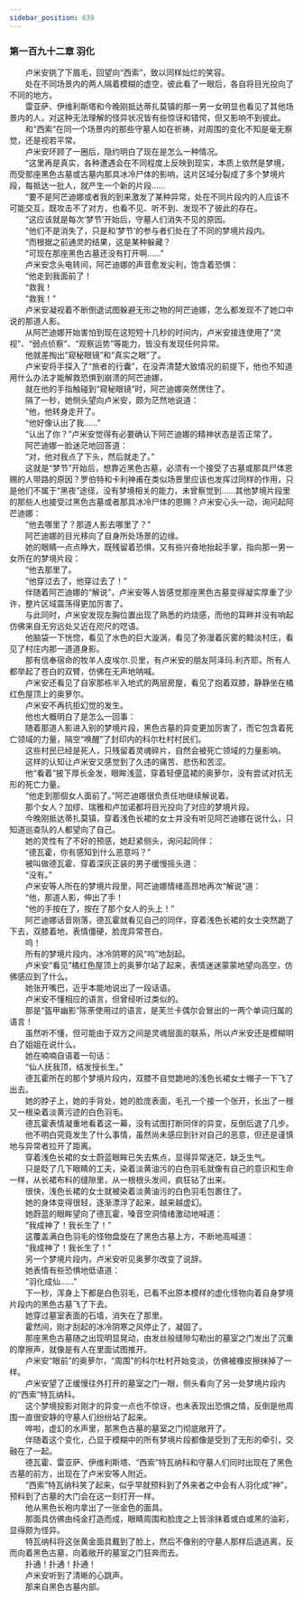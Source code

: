 ```yaml
---
sidebar_position: 639
---
```

### 第一百九十二章 羽化  


　　卢米安挑了下眉毛，回望向“西索”，致以同样灿烂的笑容。  
　　处在不同场景内的两人隔着模糊的虚空，彼此看了一眼后，各自将目光投向了不同的地方。  
　　雷亚萨、伊维利斯塔和今晚刚抵达蒂扎莫镇的那一男一女明显也看见了其他场景内的人，对这种无法理解的怪异状况皆有些惊讶和错愕，但又影响不到彼此。  
　　和“西索”在同一个场景内的那些守墓人如在祈祷，对周围的变化不知是毫无察觉，还是视若平常。  
　　卢米安环顾了一圈后，隐约明白了现在是怎么一种情况。  
　　“这里再是真实，各种遭遇会在不同程度上反映到现实，本质上依然是梦境，而受那座黑色古墓或古墓内那具冰冷尸体的影响，这片区域分裂成了多个梦境片段，每抵达一批人，就产生一个新的片段……  
　　“要不是阿芒迪娜或者我的到来激发了某种异常，处在不同片段内的人应该不可能交互，既攻击不了对方，也看不见、听不到、发现不了彼此的存在。  
　　“这应该就是每次‘梦节’开始后，守墓人们消失不见的原因。  
　　“他们不是消失了，只是和‘梦节’的参与者们处在了不同的梦境片段内。  
　　“而根据之前通灵的结果，这是某种躲藏？  
　　“可现在那座黑色古墓还没有打开啊……”  
　　卢米安念头电转间，阿芒迪娜的声音愈发尖利，饱含着恐惧：  
　　“他走到我面前了！  
　　“救我！  
　　“救我！”  
　　卢米安凝视着不断倒退试图躲避无形之物的阿芒迪娜，怎么都发现不了她口中说的那道人影。  
　　从阿芒迪娜开始害怕到现在这短短十几秒的时间内，卢米安接连使用了“灵视”、“弱点侦察”、“观察运势”等能力，皆没有发现任何异常。  
　　他就差掏出“窥秘眼镜”和“真实之眼”了。  
　　卢米安将手探入了“旅者的行囊”，在没弄清楚大致情况的前提下，他也不知道用什么办法才能解救恐惧到崩溃的阿芒迪娜，  
　　就在他的手指触碰到“窥秘眼镜”时，阿芒迪娜突然愣住了。  
　　隔了一秒，她侧头望向卢米安，颇为茫然地说道：  
　　“他，他转身走开了。  
　　“他好像认出了我……”  
　　“认出了你？”卢米安觉得有必要确认下阿芒迪娜的精神状态是否正常了。  
　　阿芒迪娜一脸迷茫地回答道：  
　　“对，他对我点了下头，然后就走了。”  
　　这就是“梦节”开始后，想靠近黑色古墓，必须有一个接受了古墓或那具尸体恩赐的人带路的原因？罗伯特和卡利神甫在类似场景里应该也发挥过同样的作用，只是他们不属于“黑夜”途径，没有梦境相关的能力，未曾察觉到……其他梦境片段里的那些人也接受过黑色古墓或者那具冰冷尸体的恩赐？卢米安心头一动，询问起阿芒迪娜：  
　　“他去哪里了？那道人影去哪里了？”  
　　阿芒迪娜的目光移向了自身所处场景的边缘。  
　　她的眼睛一点点睁大，既残留着恐惧，又有些兴奋地抬起手掌，指向那一男一女所在的梦境片段：  
　　“他去那里了。  
　　“他穿过去了，他穿过去了！”  
　　伴随着阿芒迪娜的“解说”，卢米安等人皆感觉那座黑色古墓变得凝实厚重了少许，整片区域震荡得更加厉害了。  
　　与此同时，卢米安发现左胸位置出现了熟悉的灼烧感，而他的耳畔并没有响起仿佛来自无穷远处又近在咫尺的呓语。  
　　他脑袋一下恍惚，看见了水色的巨大漩涡，看见了弥漫着灰雾的黯淡村庄，看见了村庄内那一道道身影。  
　　那有信奉宿命的牧羊人皮埃尔.贝里，有卢米安的朋友阿泽玛.利齐耶，所有人都举起了苍白的双臂，仿佛在无声地呐喊。  
　　卢米安还看见了自家那栋半入地式的两层房屋，看见了抱着双膝，静静坐在橘红色屋顶上的奥萝尔。  
　　卢米安不再抗拒幻觉的发生。  
　　他也大概明白了是怎么一回事：  
　　随着那道人影进入别的梦境片段，黑色古墓的异变更加厉害了，而它包含着死亡领域的力量，隔空“唤醒”了封印内的科尔杜村村民们。  
　　这些村民已经是死人，只残留着灵魂碎片，自然会被死亡领域的力量影响。  
　　这样的认知让卢米安又感觉到了久违的痛苦、悲伤和苦涩。  
　　他“看着”披下厚长金发，眼眸浅蓝，穿着轻便蓝裙的奥萝尔，没有尝试对抗无形的死亡力量。  
　　“他走到那個女人面前了。”阿芒迪娜很负责任地继续解说着。  
　　那个女人？加缪、瑞雅和卢加诺都将目光投向了对应的梦境片段。  
　　今晚刚抵达蒂扎莫镇，穿着浅色长裙的女士并没有听见阿芒迪娜在说什么，只知道巡查队的人都望向了自己。  
　　她的灵性有了不好的预感，她赶紧侧头，询问起同伴：  
　　“德瓦霍，你有感知到什么恶意吗？”  
　　被叫做德瓦霍、穿着深灰正装的男子缓慢摇头道：  
　　“没有。”  
　　卢米安等人所在的梦境片段里，阿芒迪娜情绪高昂地再次“解说”道：  
　　“他，那道人影，伸出了手！  
　　“他的手按在了，按在了那个女人的头上！”  
　　阿芒迪娜话音刚落，德瓦霍就看见自己的同伴，穿着浅色长裙的女士突然跪了下去，双膝着地，表情僵硬，脸庞异常苍白。  
　　呜！  
　　所有的梦境片段内，冰冷阴寒的风“呜”地刮起。  
　　卢米安“看见”橘红色屋顶上的奥萝尔站了起来，表情迷迷蒙蒙地望向高空，仿佛感应到了什么。  
　　她张开嘴巴，近乎本能地说出了一段话语。  
　　卢米安不懂相应的语言，但曾经听过类似的。  
　　那是“盔甲幽影”陈荼使用过的语言，是芙兰卡偶尔会冒出的一两个单词归属的语言！  
　　虽然听不懂，但可能由于双方之间是灵魂层面的联系，所以卢米安还是模糊明白了姐姐在说什么。  
　　她在喃喃自语着一句话：  
　　“仙人抚我顶，结发授长生。”  
　　德瓦霍所在的那个梦境片段内，双膝不自觉跪地的浅色长裙女士帽子一下飞了出去。  
　　她的脖子上，她的手背处，她的脸庞表面，毛孔一个接一个张开，长出了一根又一根染着淡黄污迹的白色羽毛。  
　　德瓦霍表情凝重地看着这一幕，没有试图打断同伴的异变，反倒后退了几步。  
　　他不明白究竟发生了什么事情，虽然尚未感应到针对自己的恶意，但还是谨慎地与异常者拉开了距离。  
　　穿着浅色长裙的女士蔚蓝眼眸已失去焦点，显得异常迷茫，缺乏生气。  
　　只是眨了几下眼睛的工夫，染着淡黄油污的白色羽毛就像有自己的意识和生命一样，从长裙布料的缝隙里，从一根根头发间，疯狂钻了出来。  
　　很快，浅色长裙的女士就被染着淡黄油污的白色羽毛包裹住了。  
　　她的身体变得很轻，逐渐漂浮了起来，越来越虚幻。  
　　她蔚蓝的眼眸望向了德瓦霍，嗓音空洞情绪激动地喊道：  
　　“我成神了！我长生了！”  
　　这覆盖满白色羽毛的怪物盘旋在了黑色古墓上方，不断地高喊道：  
　　“我成神了！我长生了！”  
　　另一个梦境片段内，卢米安听见奥萝尔改变了说辞。  
　　她表情有些恐惧地低语道：  
　　“羽化成仙……”  
　　下一秒，浑身上下都是白色羽毛，已看不出原本模样的虚化怪物向着自身梦境片段内的黑色古墓飞了下去。  
　　她穿过墓室表面的石墙，消失在了那里。  
　　霍然间，刚才刮起的冰冷阴寒之风停止了，凝固了。  
　　那座黑色古墓随之出现明显晃动，由发丝般缝隙勾勒出的墓室之门发出了沉重的摩擦声，就像是有人在里面试图推开。  
　　卢米安“眼前”的奥萝尔，“周围”的科尔杜村开始变淡，仿佛被橡皮擦抹掉了一样。  
　　卢米安望了正缓慢往外打开的墓室之门一眼，侧头看向了另一处梦境片段内的“西索”特瓦纳科。  
　　这个梦境投影对刚才的异变一点也不惊讶，也未表现出恐惧之情，反倒是他周围一直很安静的守墓人们纷纷站了起来。  
　　哗啦，虚幻的水声里，那黑色古墓的墓室之门彻底敞开了。  
　　伴随着这个变化，凸显于模糊中的所有梦境片段都像是受到了无形的牵引，交融在了一起。  
　　德瓦霍、雷亚萨、伊维利斯塔、“西索”特瓦纳科和守墓人们同时出现在了黑色古墓的前方，出现在了卢米安等人附近。  
　　“西索”特瓦纳科笑了起来，似乎早就预料到了外来者之中会有人羽化成“神”，预料到了古墓的大门会在这一刻打开一样。  
　　他从黑色长袍内拿出了一张金色的面具。  
　　那面具仿佛由纯金打造而成，眼睛周围和脸庞之上皆涂抹着或白或黑的油彩，显得颇为怪异。  
　　特瓦纳科将这张黄金面具戴到了脸上，然后不像别的守墓人那样后退逃离，反而向着黑色古墓，向着敞开的墓室之门狂奔而去。  
　　扑通！扑通！扑通！  
　　卢米安听到了清晰的心跳声。  
　　那来自黑色古墓内部。  
